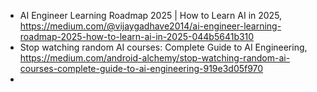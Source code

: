 

- AI Engineer Learning Roadmap 2025 | How to Learn AI in 2025, https://medium.com/@vijaygadhave2014/ai-engineer-learning-roadmap-2025-how-to-learn-ai-in-2025-044b5641b310
- Stop watching random AI courses: Complete Guide to AI Engineering, https://medium.com/android-alchemy/stop-watching-random-ai-courses-complete-guide-to-ai-engineering-919e3d05f970
- 
